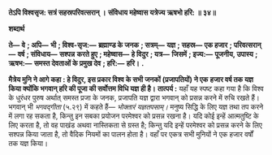 **तेऽपि विश्वसृज: सत्रं सहस्रपरिवत्सरान् ।** **संविधाय महेष्वास यत्रेज्य ऋषभो हरि: ॥ ३४॥** 

**शब्दार्थ** 

**ते—** **वे** **; अपि—** **भी** **; विश्व-सृज:—** **ब्रह्माण्ड के जनक** **; सत्रम्—** **यज्ञ** **; सहस्र—** **एक हजार** **; परिवत्सरान्—** **वर्ष** **; संविधाय—** **सश्पन्न** **करते हुए** **; महेष्वास—** **हे विदुर** **; यत्र—** **जिसमें** **; इज्य:—** **पूजनीय, उपास्य** **; ऋषभ:—** **समस्त देवताओं के प्रमुख देव** **; हरि:—** **हरि।** **.** 

**मैत्रेय मुनि ने आगे कहा : हे विदुर, इस प्रकार विश्व के सभी जनकों (प्रजापतियों) ने एक** **हजार वर्ष तक यज्ञ किया क्योंकि भगवान् हरि की पूजा की सर्वोत्तम विधि यज्ञ ही है।** **तात्पर्य :** यहाँ यह स्पष्ट कहा गया है कि विश्व के धुरंधर पुरुष अर्थात् समस्त प्रजा के जनक, प्रजापति यज्ञ द्वारा भगवान् को प्रसन्न करने में रुचि रखते हैं। भगवान् भी *भगवद्गीता* (५.२९) में कहते हैं— *भोक्तारं यज्ञतपसाम्।* मनुष्य सिद्धि के लिए यज्ञ तथा तप करने में लगा रह सकता है, किन्तु इन सबका प्रयोजन परमेश्वर को प्रसन्न रखना है। यदि कोई इन्हें आत्मतुष्टि के लिए करता है, तो वह पाखंड अथवा नास्तिकता से ग्रस्त है; किन्तु यदि इन्हें परमेश्वर को प्रसन्न करने के लिए सश्पन्न किया जाता है, तो वैदिक नियमों का पालन होता है। वहाँ पर एकत्र सभी मुनियों ने एक हजार वर्षों तक यज्ञ किया।  